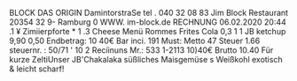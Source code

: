 BLOCK DAS ORIGIN DamintorstraSe tel . 040 32 08 83 Jim Block Restaurant 20354 32 9- Ramburg 0 WWW. im-block.de RECHNUNG 06.02.2020 20:44 .1 ¥ Zimiierpforte * 1 .3 Cheese Menü Rommes Frites Cola 0,3 1 1 JB ketchup 9,90 0,50 Endbetrag: 10 40€ Bar inci. 191 Must: Metto 47 Steuer 1.66 steuernr. : 50/71 ' 10 2 Recíinuns Mr.: 533 1-2113 10)40€ Brutto 10.40 Für kurze ZeltiUnser JB'Chakalaka süßliches Maisgemüse s Weißkohl exotisch & leicht scharf!